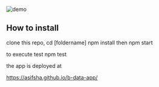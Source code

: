 ![demo](https://raw.githubusercontent.com/asifsha/b-data-app/master/demo/demo.gif)

## How to install
clone this repo, cd [foldername] npm install then npm start

to execute test
npm test

the app is deployed at

https://asifsha.github.io/b-data-app/


